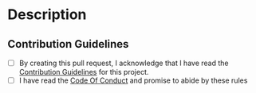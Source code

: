 # Description

<!-- Please describe in a short sentence or bullet points what changes you have made. -->

## Contribution Guidelines

- [ ] By creating this pull request, I acknowledge that I have read the [Contribution Guidelines](../../CONTRIBUTING.md) for this project.
- [ ] I have read the [Code Of Conduct](../../CODE_OF_CONDUCT.md) and promise to abide by these rules
